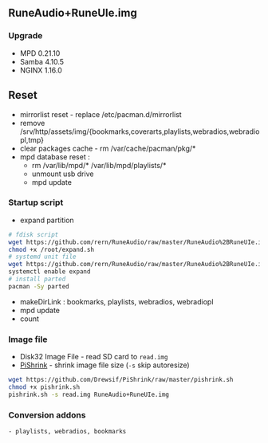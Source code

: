 ## RuneAudio+RuneUIe.img

### Upgrade
- MPD 0.21.10
- Samba 4.10.5
- NGINX 1.16.0

## Reset
- mirrorlist reset - replace /etc/pacman.d/mirrorlist
- remove /srv/http/assets/img/{bookmarks,coverarts,playlists,webradios,webradiopl,tmp}
- clear packages cache - rm /var/cache/pacman/pkg/*
- mpd database reset : 
	- rm /var/lib/mpd/* /var/lib/mpd/playlists/*
	- unmount usb drive
	- mpd update

### Startup script
- expand partition
```sh
# fdisk script
wget https://github.com/rern/RuneAudio/raw/master/RuneAudio%2BRuneUIe.img/systemd/expand.sh -P /root
chmod +x /root/expand.sh
# systemd unit file
wget https://github.com/rern/RuneAudio/raw/master/RuneAudio%2BRuneUIe.img/expand.service -P /lib/systemd
systemctl enable expand
# install parted
pacman -Sy parted
```

- makeDirLink : bookmarks, playlists, webradios, webradiopl
- mpd update
- count

### Image file
- Disk32 Image File - read SD card to `read.img`
- [PiShrink](https://github.com/Drewsif/PiShrink) - shrink image file size (`-s` skip autoresize)
```sh
wget https://github.com/Drewsif/PiShrink/raw/master/pishrink.sh
chmod +x pishrink.sh
pishrink.sh -s read.img RuneAudio+RuneUIe.img
```
	
### Conversion addons
	- playlists, webradios, bookmarks
  
